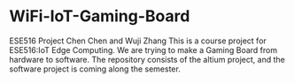 # WiFi-IoT-Gaming-Board
ESE516 Project Chen Chen and Wuji Zhang
This is a course project for ESE516:IoT Edge Computing. We are trying to make a Gaming Board from hardware to software.
The repository consists of the altium project, and the software project is coming along the semester.
